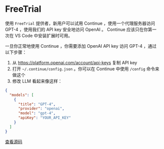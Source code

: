 # FreeTrial

使用 `FreeTrial` 提供者，新用户可以试用 Continue ，使用一个代理服务器访问 GPT-4 ，使用我们的  API key 安全地访问 OpenAI 。 Continue 应该只在你第一次在 VS Code 中安装扩展时可用。

一旦你正常地使用 Continue ，你需要添加 OpenAI API key 访问 GPT-4 ，通过以下步骤：

1. 从 https://platform.openai.com/account/api-keys 复制 API key 
2. 打开 `~/.continue/config.json` 。你可以在 Continue 中使用 `/config` 命令来做这个
3. 修改 LLM 看起来像这样：

```json title="~/.continue/config.json"
{
  "models": [
    {
      "title": "GPT-4",
      "provider": "openai",
      "model": "gpt-4",
      "apiKey": "YOUR_API_KEY"
    }
  ]
}
```

[查看源码](https://github.com/continuedev/continue/blob/main/core/llm/llms/FreeTrial.ts)

